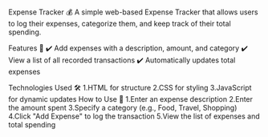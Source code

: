 Expense Tracker 💰
A simple web-based Expense Tracker that allows users to log their expenses, categorize them, and keep track of their total spending.

Features 🚀
✔️ Add expenses with a description, amount, and category
✔️ View a list of all recorded transactions
✔️ Automatically updates total expenses

Technologies Used 🛠️
1.HTML for structure
2.CSS for styling
3.JavaScript for dynamic updates
How to Use 🔧
1.Enter an expense description
2.Enter the amount spent
3.Specify a category (e.g., Food, Travel, Shopping)
4.Click "Add Expense" to log the transaction
5.View the list of expenses and total spending
